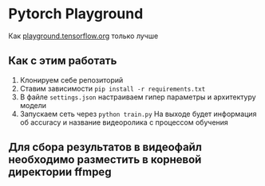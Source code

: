 # Pytorch Playground
Как [playground.tensorflow.org](https://playground.tensorflow.org/) только лучше

## Как с этим работать
1) Клонируем себе репозиторий
2) Ставим зависимости `pip install -r requirements.txt`
4) В файле `settings.json` настраиваем гипер параметры и архитектуру модели
5) Запускаем сеть через `python train.py` На выходе будет информация об accuracy и название видеоролика с процессом обучения

## Для сбора результатов в видеофайл необходимо разместить в корневой директории ffmpeg
